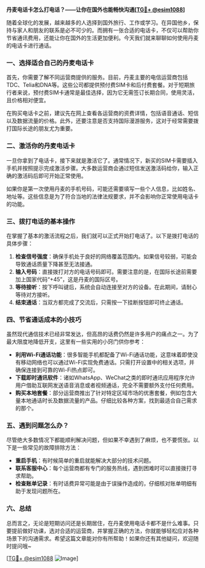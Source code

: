 **丹麦电话卡怎么打电话？——让你在国外也能畅快沟通[[TG💪+ @esim1088](https://t.me/s/esim1088)]**

随着全球化的发展，越来越多的人选择到国外旅行、工作或学习。在异国他乡，保持与家人和朋友的联系是必不可少的。而拥有一张合适的电话卡，不仅可以帮助你节省通讯费用，还能让你在国外的生活更加便利。今天我们就来聊聊如何使用丹麦的电话卡进行通话。

### 一、选择适合自己的丹麦电话卡

首先，你需要了解不同运营商提供的服务。目前，丹麦主要的电信运营商包括TDC、Telia和DNA等。这些公司都提供预付费SIM卡和后付费套餐。对于短期旅行者来说，预付费SIM卡通常是最佳选择，因为它无需签订长期合同，使用灵活，且价格相对便宜。

在购买电话卡之前，建议先在网上查看各运营商的资费详情，包括语音通话、短信以及数据流量的价格。此外，还要注意是否支持国际漫游服务，这对于经常需要拨打国际长途的朋友尤为重要。

### 二、激活你的丹麦电话卡

一旦你拿到了电话卡，接下来就是激活它了。通常情况下，新买的SIM卡需要插入手机并按照提示完成激活步骤。大多数运营商会通过短信发送激活码给你，输入正确的激活码后即可开始正常使用。

如果你是第一次使用丹麦的手机号码，可能还需要填写一些个人信息，比如姓名、地址等。这些信息是为了符合当地的法律法规要求，并不会影响你正常使用电话卡的功能。

### 三、拨打电话的基本操作

在掌握了基本的激活流程之后，我们就可以正式开始打电话了。以下是拨打电话的具体步骤：

1. **检查信号强度**：确保手机处于良好的网络覆盖范围内。如果信号较弱，可能会导致通话质量下降甚至无法接通。
2. **输入号码**：直接拨打对方的电话号码即可。需要注意的是，在国际长途前需要加上国家代码“+45”，这是丹麦的国际区号。
3. **等待接听**：按下呼叫键后，系统会自动连接至对方的设备。在此期间，请耐心等待对方接听。
4. **结束通话**：当双方都完成了交流后，只需按一下挂断按钮即可终止通话。

### 四、节省通话成本的小技巧

虽然现代通信技术已经非常发达，但高昂的话费仍然是许多用户的痛点之一。为了最大限度地降低开支，这里有一些实用的小窍门供你参考：

- **利用Wi-Fi通话功能**：很多智能手机都配备了Wi-Fi通话功能，这意味着即使没有移动网络也可以通过Wi-Fi实现免费通话。只需打开设置中的相关选项，并确保连接到可靠的Wi-Fi热点即可。
- **下载即时通讯软件**：诸如WhatsApp、WeChat之类的即时通讯应用程序允许用户借助互联网发送语音消息或者视频通话，完全不需要额外支付任何费用。
- **购买本地套餐**：部分运营商推出了针对特定区域市场的优惠套餐，例如包含大量本地通话时长及数据流量的产品。仔细比较各种方案，找到最适合自己需求的那个。

### 五、遇到问题怎么办？

尽管绝大多数情况下都能顺利解决问题，但如果不幸遇到了麻烦，也不要慌张。以下是一些常见的故障排除方法：

- **重启手机**：有时候简单的重启就能解决大部分的技术问题。
- **联系客服中心**：每个运营商都有专门的服务热线，遇到困难时可以直接拨打寻求帮助。
- **检查账单记录**：有时话费异常可能是由于误操作造成的，仔细核对账单明细有助于发现问题所在。

### 六、总结

总而言之，无论是短期访问还是长期居住，在丹麦使用电话卡都不是什么难事。只要提前做好功课，选对合适的运营商，并掌握正确的方法，你就能够轻松应对各种场景下的沟通需求。希望这篇文章能对你有所帮助！如果你还有其他疑问，欢迎随时提问哦~

[[TG💪+ @esim1088](https://t.me/s/esim1088) ![Image](https://i.postimg.cc/4NQfJmqS/Snipaste-2025-05-13-00-14-12.png)]